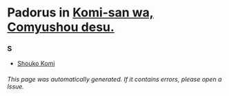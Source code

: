 # Padorus in [Komi-san wa, Comyushou desu.](https://myanimelist.net/manga/99007/Komi-san_wa_Comyushou_desu)

### S
* [Shouko Komi](https://github.com/shadow578/Project-Padoru/blob/master/table-of-contents/characters/ShoukoKomi.md)

###### This page was automatically generated. If it contains errors, please open a Issue.
